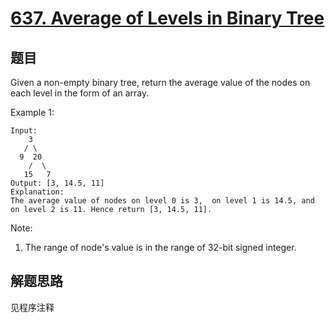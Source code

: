 # [637. Average of Levels in Binary Tree](https://leetcode-cn.com/problems/average-of-levels-in-binary-tree/)

## 题目

Given a non-empty binary tree, return the average value of the nodes on each level in the form of an array.

Example 1:

```text
Input:
    3
   / \
  9  20
    /  \
   15   7
Output: [3, 14.5, 11]
Explanation:
The average value of nodes on level 0 is 3,  on level 1 is 14.5, and on level 2 is 11. Hence return [3, 14.5, 11].
```

Note:

1. The range of node's value is in the range of 32-bit signed integer.

## 解题思路

见程序注释
